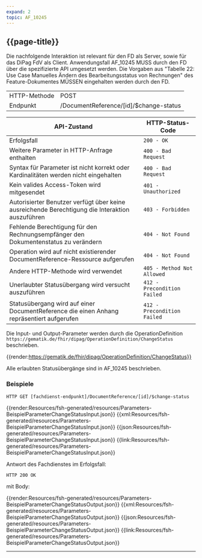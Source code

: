 ```yaml
---
expand: 2
topic: AF_10245
---
```


## {{page-title}}

Die nachfolgende Interaktion ist relevant für den FD als Server, sowie für das DiPag FdV als Client. Anwendungsfall AF_10245 MUSS durch den FD über die spezifizierte API umgesetzt werden. Die Vorgaben aus "Tabelle 22: Use Case Manuelles Ändern des Bearbeitungsstatus von Rechnungen" des Feature-Dokumentes MÜSSEN eingehalten werden durch den FD.

|||
|-|-|
|HTTP-Methode|POST|
|Endpunkt|/DocumentReference/[id]/$change-status|

|API-Zustand|HTTP-Status-Code|
|-|-|
|Erfolgsfall|`200 - OK`|
|Weitere Parameter in HTTP-Anfrage enthalten|`400 - Bad Request`|
|Syntax für Parameter ist nicht korrekt oder Kardinalitäten werden nicht eingehalten|`400 - Bad Request`|
|Kein valides Access-Token wird mitgesendet|`401 - Unauthorized`|
|Autorisierter Benutzer verfügt über keine ausreichende Berechtigung die Interaktion auszuführen|`403 - Forbidden`|
|Fehlende Berechtigung für den Rechnungsempfänger den Dokumentenstatus zu verändern|`404 - Not Found`|
|Operation wird auf nicht existierender DocumentReference-Ressource aufgerufen|`404 - Not Found`|
|Andere HTTP-Methode wird verwendet|`405 - Method Not Allowed`|
|Unerlaubter Statusübergang wird versucht auszuführen|`412 - Precondition Failed`|
|Statusübergang wird auf einer DocumentReference die einen Anhang repräsentiert aufgerufen|`412 - Precondition Failed`|

Die Input- und Output-Parameter werden durch die OperationDefinition `https://gematik.de/fhir/dipag/OperationDefinition/ChangeStatus` beschrieben.

{{render:https://gematik.de/fhir/dipag/OperationDefinition/ChangeStatus}}

Alle erlaubten Statusübergänge sind in AF_10245 beschrieben.

### Beispiele

```
HTTP GET [fachdienst-endpunkt]/DocumentReference/[id]/$change-status
```

<tabs>
    <tab title="Parameter-Input">      
        {{render:Resources/fsh-generated/resources/Parameters-BeispielParameterChangeStatusInput.json}}
    </tab>
    <tab title="XML">      
        {{xml:Resources/fsh-generated/resources/Parameters-BeispielParameterChangeStatusInput.json}}
    </tab>
    <tab title="JSON">
        {{json:Resources/fsh-generated/resources/Parameters-BeispielParameterChangeStatusInput.json}}
    </tab>
    <tab title="Link">
        {{link:Resources/fsh-generated/resources/Parameters-BeispielParameterChangeStatusInput.json}}
    </tab>
</tabs>

Antwort des Fachdienstes im Erfolgsfall:

```
HTTP 200 OK
```
mit Body:

<tabs>
    <tab title="Parameter-Input">      
        {{render:Resources/fsh-generated/resources/Parameters-BeispielParameterChangeStatusOutput.json}}
    </tab>
    <tab title="XML">      
        {{xml:Resources/fsh-generated/resources/Parameters-BeispielParameterChangeStatusOutput.json}}
    </tab>
    <tab title="JSON">
        {{json:Resources/fsh-generated/resources/Parameters-BeispielParameterChangeStatusOutput.json}}
    </tab>
    <tab title="Link">
        {{link:Resources/fsh-generated/resources/Parameters-BeispielParameterChangeStatusOutput.json}}
    </tab>
</tabs>

----